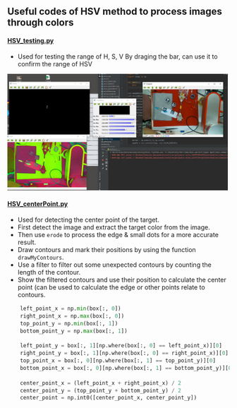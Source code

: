 ## Useful codes of HSV method to process images through colors

#### [HSV_testing.py](https://github.com/ValenQiu/Computer-Vision/blob/main/HSV/HSV_testing.py)
  - Used for testing the range of H, S, V
  By draging the bar, can use it to confirm the range of HSV
  <img src="IMG/HSV_Range_v3.png" width="500px">
  
#### [HSV_centerPoint.py](https://github.com/ValenQiu/Computer-Vision/blob/main/HSV/HSV_cneterPoint.py)
   * Used for detecting the center point of the target. 
   * First detect the image and extract the target color from the image. 
   * Then use `erode` to process the edge & small dots for a more accurate result. 
   * Draw contours and mark their positions by using the function `drawMyContours`. 
   * Use a filter to filter out some unexpected contours by counting the length of the contour. 
   * Show the filtered contours and use their position to calculate the center point (can be used to calculate the edge or other points relate to contours. 

```python
    left_point_x = np.min(box[:, 0])
    right_point_x = np.max(box[:, 0])
    top_point_y = np.min(box[:, 1])
    bottom_point_y = np.max(box[:, 1])

    left_point_y = box[:, 1][np.where(box[:, 0] == left_point_x)][0]
    right_point_y = box[:, 1][np.where(box[:, 0] == right_point_x)][0]
    top_point_x = box[:, 0][np.where(box[:, 1] == top_point_y)][0]
    bottom_point_x = box[:, 0][np.where(box[:, 1] == bottom_point_y)][0]

    center_point_x = (left_point_x + right_point_x) / 2
    center_point_y = (top_point_y + bottom_point_y) / 2
    center_point = np.int0([center_point_x, center_point_y])
```

    
    
